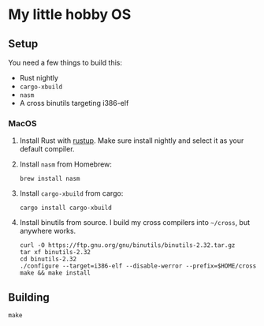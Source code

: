 # My little hobby OS

## Setup

You need a few things to build this:

* Rust nightly
* `cargo-xbuild`
* `nasm`
* A cross binutils targeting i386-elf

### MacOS

1. Install Rust with [rustup](https://rustup.rs/). Make sure install nightly and select it as your default compiler.

1. Install `nasm` from Homebrew:

    ```
    brew install nasm
    ```

1. Install `cargo-xbuild` from cargo:

    ```
    cargo install cargo-xbuild
    ```

1. Install binutils from source. I build my cross compilers into `~/cross`, but anywhere works.

    ```
    curl -O https://ftp.gnu.org/gnu/binutils/binutils-2.32.tar.gz
    tar xf binutils-2.32
    cd binutils-2.32
    ./configure --target=i386-elf --disable-werror --prefix=$HOME/cross
    make && make install
    ```

## Building

```
make
```
